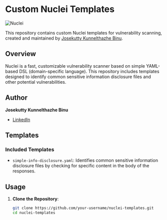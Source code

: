 # Custom Nuclei Templates

![Nuclei](https://img.shields.io/badge/Nuclei-Templates-blue.svg)

This repository contains custom Nuclei templates for vulnerability scanning, created and maintained by [Josekutty Kunnelthazhe Binu](https://www.linkedin.com/in/josekutty-kunnelthazhe-binu-9b484429b/).

## Overview

Nuclei is a fast, customizable vulnerability scanner based on simple YAML-based DSL (domain-specific language). This repository includes templates designed to identify common sensitive information disclosure files and other potential vulnerabilities.

## Author

**Josekutty Kunnelthazhe Binu**

- [LinkedIn](https://www.linkedin.com/in/josekutty-kunnelthazhe-binu-9b484429b/)

## Templates

### Included Templates

- `simple-info-disclosure.yaml`: Identifies common sensitive information disclosure files by checking for specific content in the body of the responses.

## Usage

1. **Clone the Repository**:
   ```sh
   git clone https://github.com/your-username/nuclei-templates.git
   cd nuclei-templates
